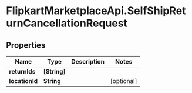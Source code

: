 # FlipkartMarketplaceApi.SelfShipReturnCancellationRequest

## Properties
Name | Type | Description | Notes
------------ | ------------- | ------------- | -------------
**returnIds** | **[String]** |  | 
**locationId** | **String** |  | [optional] 
